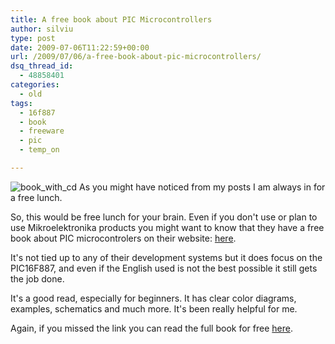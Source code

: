 ```yaml
---
title: A free book about PIC Microcontrollers
author: silviu
type: post
date: 2009-07-06T11:22:59+00:00
url: /2009/07/06/a-free-book-about-pic-microcontrollers/
dsq_thread_id:
  - 48858401
categories:
  - old
tags:
  - 16f887
  - book
  - freeware
  - pic
  - temp_on

---
```

![book_with_cd](/blog/images/2009/book_with_cd.jpg) As you might have noticed from my posts I am always in for a free lunch.

So, this would be free lunch for your brain. Even if you don't use or plan to use Mikroelektronika products you might want to know that they have a free book about PIC microcontrolers on their website: <a href="http://www.mikroe.com/en/books/picmcubook/" target="_blank" rel="noopener">here</a>.

It's not tied up to any of their development systems but it does focus on the PIC16F887, and even if the English used is not the best possible it still gets the job done.

It's a good read, especially for beginners. It has clear color diagrams, examples, schematics and much more. It's been really helpful for me.

Again, if you missed the link you can read the full book for free <a href="http://www.mikroe.com/en/books/picmcubook/" target="_blank" rel="noopener">here</a>.
